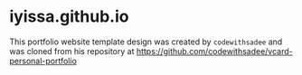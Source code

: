 # iyissa.github.io

This portfolio website template design was created by `codewithsadee` and was cloned from his repository at https://github.com/codewithsadee/vcard-personal-portfolio